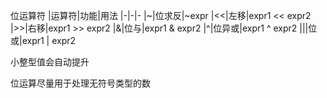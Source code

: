 位运算符
|运算符|功能|用法
|-|-|-
|~|位求反|~expr
|<<|左移|expr1 << expr2
|>>|右移|expr1 >> expr2
|&|位与|expr1 & expr2
|^|位异或|expr1 ^ expr2
|\||位或|expr1 \| expr2

小整型值会自动提升

位运算尽量用于处理无符号类型的数



